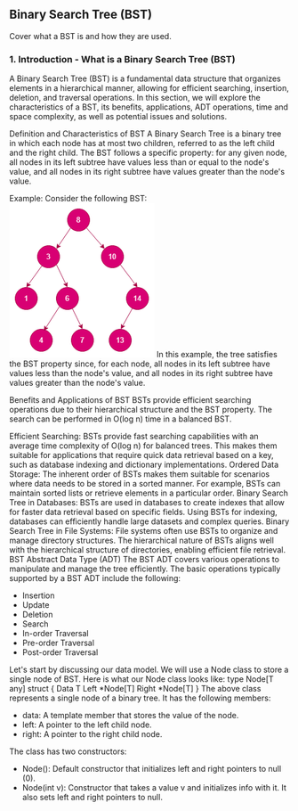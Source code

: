 ## Binary Search Tree (BST)

Cover what a BST is and how they are used.

### 1. Introduction - What is a Binary Search Tree (BST)
A Binary Search Tree (BST) is a fundamental data structure that organizes elements in a hierarchical manner, allowing for efficient searching, insertion, deletion, and traversal operations. In this section, we will explore the characteristics of a BST, its benefits, applications, ADT operations, time and space complexity, as well as potential issues and solutions.

Definition and Characteristics of BST
A Binary Search Tree is a binary tree in which each node has at most two children, referred to as the left child and the right child. The BST follows a specific property: for any given node, all nodes in its left subtree have values less than or equal to the node's value, and all nodes in its right subtree have values greater than the node's value.

Example:
Consider the following BST:
![alt text](image.png)
In this example, the tree satisfies the BST property since, for each node, all nodes in its left subtree have values less than the node's value, and all nodes in its right subtree have values greater than the node's value.

Benefits and Applications of BST
BSTs provide efficient searching operations due to their hierarchical structure and the BST property. The search can be performed in O(log n) time in a balanced BST.

Efficient Searching: BSTs provide fast searching capabilities with an average time complexity of O(log n) for balanced trees. This makes them suitable for applications that require quick data retrieval based on a key, such as database indexing and dictionary implementations.
Ordered Data Storage: The inherent order of BSTs makes them suitable for scenarios where data needs to be stored in a sorted manner. For example, BSTs can maintain sorted lists or retrieve elements in a particular order.
Binary Search Tree in Databases: BSTs are used in databases to create indexes that allow for faster data retrieval based on specific fields. Using BSTs for indexing, databases can efficiently handle large datasets and complex queries.
Binary Search Tree in File Systems: File systems often use BSTs to organize and manage directory structures. The hierarchical nature of BSTs aligns well with the hierarchical structure of directories, enabling efficient file retrieval.
BST Abstract Data Type (ADT)
The BST ADT covers various operations to manipulate and manage the tree efficiently. The basic operations typically supported by a BST ADT include the following:

- Insertion
- Update
- Deletion
- Search
- In-order Traversal
- Pre-order Traversal
- Post-order Traversal

Let's start by discussing our data model. We will use a Node class to store a single node of BST. Here is what our Node class looks like:
type Node[T any] struct {
    Data  T
    Left  *Node[T]
    Right *Node[T]
}
The above class represents a single node of a binary tree. It has the following members:
- data: A template member that stores the value of the node.
- left: A pointer to the left child node.
- right: A pointer to the right child node.

The class has two constructors:
- Node(): Default constructor that initializes left and right pointers to null (0).
- Node(int v): Constructor that takes a value v and initializes info with it. It also sets left and right pointers to null.

